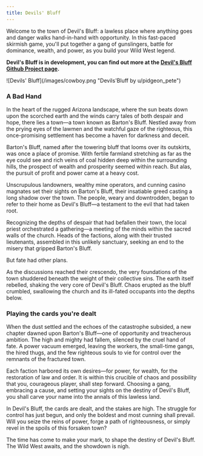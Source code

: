 ```yaml
---
title: Devils' Bluff
---
```


Welcome to the town of Devil's Bluff: a lawless place where anything goes and danger walks hand-in-hand with opportunity. In this fast-paced skirmish game, you'll put together a gang of gunslingers, battle for dominance, wealth, and power, as you build your Wild West legend.

**Devil's Bluff is in development, you can find out more at the [Devil's Bluff Github Project page](https://github.com/open-source-tabletop/devils-bluff).**

<span class="image main">
![Devils' Bluff](/images/cowboy.png "Devils'Bluff by u/pidgeon_pete")
</span>

### A Bad Hand

In the heart of the rugged Arizona landscape, where the sun beats down upon the scorched earth and the winds carry tales of both despair and hope, there lies a town—a town known as Barton's Bluff. Nestled away from the prying eyes of the lawmen and the watchful gaze of the righteous, this once-promising settlement has become a haven for darkness and deceit.

Barton's Bluff, named after the towering bluff that looms over its outskirts, was once a place of promise. With fertile farmland stretching as far as the eye could see and rich veins of coal hidden deep within the surrounding hills, the prospect of wealth and prosperity seemed within reach. But alas, the pursuit of profit and power came at a heavy cost.

Unscrupulous landowners, wealthy mine operators, and cunning casino magnates set their sights on Barton's Bluff, their insatiable greed casting a long shadow over the town. The people, weary and downtrodden, began to refer to their home as Devil's Bluff—a testament to the evil that had taken root.

Recognizing the depths of despair that had befallen their town, the local priest orchestrated a gathering—a meeting of the minds within the sacred walls of the church. Heads of the factions, along with their trusted lieutenants, assembled in this unlikely sanctuary, seeking an end to the misery that gripped Barton's Bluff.

But fate had other plans.

As the discussions reached their crescendo, the very foundations of the town shuddered beneath the weight of their collective sins. The earth itself rebelled, shaking the very core of Devil's Bluff. Chaos erupted as the bluff crumbled, swallowing the church and its ill-fated occupants into the depths below.

### Playing the cards you're dealt

When the dust settled and the echoes of the catastrophe subsided, a new chapter dawned upon Barton's Bluff—one of opportunity and treacherous ambition. The high and mighty had fallem, silenced by the cruel hand of fate. A power vacuum emerged, leaving the workers, the small-time gangs, the hired thugs, and the few righteous souls to vie for control over the remnants of the fractured town.

Each faction harbored its own desires—for power, for wealth, for the restoration of law and order. It is within this crucible of chaos and possibility that you, courageous player, shall step forward. Choosing a gang, embracing a cause, and setting your sights on the destiny of Devil's Bluff, you shall carve your name into the annals of this lawless land.

In Devil's Bluff, the cards are dealt, and the stakes are high. The struggle for control has just begun, and only the boldest and most cunning shall prevail. Will you seize the reins of power, forge a path of righteousness, or simply revel in the spoils of this forsaken town?

The time has come to make your mark, to shape the destiny of Devil's Bluff. The Wild West awaits, and the showdown is nigh.